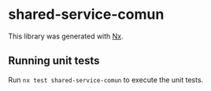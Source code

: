 # shared-service-comun

This library was generated with [Nx](https://nx.dev).

## Running unit tests

Run `nx test shared-service-comun` to execute the unit tests.
